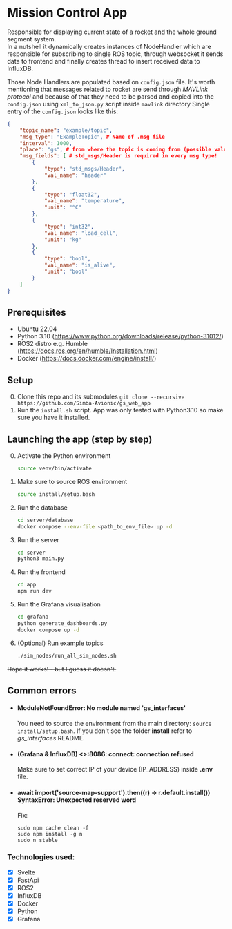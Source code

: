 # Mission Control App
Responsible for displaying current state of a rocket and the whole ground segment system. <br>
In a nutshell it dynamically creates instances of NodeHandler which are responsible for subscribing to single ROS topic,
through websocket it sends data to frontend and finally creates thread to insert received data to InfluxDB.

Those Node Handlers are populated based on `config.json` file.
It's worth mentioning that messages related to rocket are send through *MAVLink protocol* and because of that they need to be parsed and copied into the `config.json` using `xml_to_json.py` script inside `mavlink` directory
Single entry of the `config.json` looks like this:

```json
{
    "topic_name": "example/topic",
    "msg_type": "ExampleTopic", # Name of .msg file
    "interval": 1000,
    "place": "gs", # from where the topic is coming from (possible values: "gs", "rocket") 
    "msg_fields": [ # std_msgs/Header is required in every msg type!
        {
            "type": "std_msgs/Header",
            "val_name": "header"
        },
        {
            "type": "float32",
            "val_name": "temperature",
            "unit": "°C"
        },
        {
            "type": "int32",
            "val_name": "load_cell",
            "unit": "kg"
        },
        {
            "type": "bool",
            "val_name": "is_alive",
            "unit": "bool"
        }
    ]
}
```

## Prerequisites
- Ubuntu 22.04
- Python 3.10 (https://www.python.org/downloads/release/python-31012/)
- ROS2 distro e.g. Humble (https://docs.ros.org/en/humble/Installation.html)
- Docker (https://docs.docker.com/engine/install/)

## Setup
0. Clone this repo and its submodules `git clone --recursive https://github.com/Simba-Avionic/gs_web_app`
1. Run the `install.sh` script.
App was only tested with Python3.10 so make sure you have it installed.

## Launching the app (step by step)
0. Activate the Python environment

    ```bash
    source venv/bin/activate
    ```
    
1. Make sure to source ROS environment
   
    ```bash
    source install/setup.bash
    ```
    
2. Run the database
   
   ```bash
   cd server/database
   docker compose --env-file <path_to_env_file> up -d
   ```
   
3. Run the server
   
   ```bash
   cd server
   python3 main.py
   ```
   
4. Run the frontend
   
    ```bash
    cd app
    npm run dev
    ```
    
5. Run the Grafana visualisation
   
    ```bash
    cd grafana
    python generate_dashboards.py
    docker compose up -d
    ```
    
6. (Optional) Run example topics
    ```bash
    ./sim_nodes/run_all_sim_nodes.sh
    ```


~~Hope it works! - but I guess it doesn't.~~

## Common errors

- #### ModuleNotFoundError: No module named 'gs_interfaces'
    You need to source the environment from the main directory: `source install/setup.bash`.
If you don't see the folder **install** refer to *gs_interfaces* README.

- #### (Grafana & InfluxDB) <>:8086: connect: connection refused
    Make sure to set correct IP of your device (IP_ADDRESS) inside **.env** file.

- #### await import('source-map-support').then((r) => r.default.install()) <br> SyntaxError: Unexpected reserved word
    Fix:
    ```shell
    sudo npm cache clean -f
    sudo npm install -g n
    sudo n stable
    ```
### Technologies used:

- [x] Svelte
- [x] FastApi
- [x] ROS2
- [x] InfluxDB
- [x] Docker
- [x] Python
- [x] Grafana
